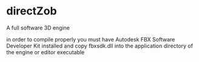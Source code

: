 # directZob
A full software 3D engine


in order to compile properly you must have Autodesk FBX Software Developer Kit installed and copy fbxsdk.dll into the application directory of the engine or editor executable 
